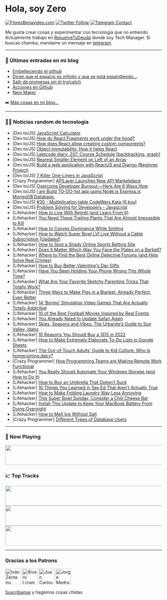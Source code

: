 # Hola, soy Zero

[![FloresBenavides.com](https://img.shields.io/website?down_message=oops&label=MiBlog&style=for-the-badge&up_message=online&url=https%3A%2F%2Ffloresbenavides.com)](https://floresbenavides.com) [![Twitter Follow](https://img.shields.io/twitter/follow/ZeroDragon?color=%231DA1F2&label=Follow&logo=twitter&logoColor=ffffff&style=for-the-badge)](https://twitter.com/zerodragon) [![Telegram Contact](https://img.shields.io/badge/escr%C3%ADbeme-ZeroDragon-%2326A5E4?style=for-the-badge&logo=telegram)](https://t.me/zerodragon)

Me gusta crear cosas y experimentar con tecnología que no entiendo.
Actualmente trabajo en [ResuelveTuDeuda](http://github.com/resuelve) donde soy Tech Manager.
Si buscas chamba, mandame un mensaje en [telegram](https://t.me/zerodragon).

---

### 📕 Últimas entradas en mi blog
<!-- BLOG-POST-LIST:START -->
- [Embelleciendo el github](https://floresbenavides.com/embelleciendo-el-github/)
- [Dicen que el espacio es infinito y que se está expandiendo…](https://floresbenavides.com/dicen-que-el-espacio-es-infinito-y-que-se-esta-expandiendo/)
- [Salir de promesas sin el try/catch](https://floresbenavides.com/salir-de-promesas-sin-el-try-catch/)
- [Acciones en Github](https://floresbenavides.com/acciones-en-github/)
- [Neni Maker](https://floresbenavides.com/neni-maker/)
<!-- BLOG-POST-LIST:END -->

➡️ [Más cosas en mi blog...](https://floresbenavides.com)

---

### 👨‍💻 Noticias random de tecnología
<!-- TECH-POSTS:START -->
- [Dev.to/JS] [JavaScript Calculator](https://dev.to/whitewolfdot/javascript-calculator-2img)
- [Dev.to/JS] [How do React Fragments work under the hood?](https://dev.to/fromaline/how-do-react-fragments-work-under-the-hood-36n5)
- [Dev.to/JS] [How does React allow creating custom components?](https://dev.to/fromaline/how-does-react-allow-creating-custom-components-3mbe)
- [Dev.to/JS] [Object Immutability: How it helps React](https://dev.to/nishadkumar/object-immutability-how-it-helps-react-3pc4)
- [Dev.to/JS] [Leetcode diary: 207. Course Schedule [backtracking, graph]](https://dev.to/kevin074/leetcode-diary-207-course-schedule-7k8)
- [Dev.to/JS] [Nearest Smaller Element on Left  of an Array](https://dev.to/ditikrushna/nearest-smaller-element-on-left-of-an-array-h53)
- [Dev.to/JS] [Build a web application with ReactJS and Django &lpar;Beginner Project&rpar;](https://dev.to/jod35/build-a-web-application-with-reactjs-and-django-beginner-project-o0g)
- [Dev.to/JS] [7 Killer One-Liners in JavaScript](https://dev.to/ruppysuppy/7-killer-one-liners-in-javascript-one)
- [Crazy Programmer] [APILayer Launches New API Marketplace](https://www.thecrazyprogrammer.com/2022/02/apilayer-launches-new-api-marketplace.html)
- [Dev.to/JS] [Overcome Developer Burnout — Here Are 6 Ways How](https://dev.to/ideradevtools/overcome-developer-burnout-here-are-6-ways-how-dk2)
- [Dev.to/JS] [I am Build TO-DO-list app using Node.js Express.js MongoDB Database.](https://dev.to/alokoct21/i-am-build-to-do-list-app-using-nodejs-expressjs-mongodb-database-7hj)
- [Dev.to/JS] [#30 - Multiplication table CodeWars Kata &lpar;6 kyu&rpar;](https://dev.to/cesar__dlr/30-multiplication-table-codewars-kata-6-kyu-77d)
- [Dev.to/JS] [Problem Solving for Developers - Javascript](https://dev.to/dreamyplayer/problem-solving-for-developers-javascript-311n)
- [Lifehacker] [How to Live With Regret &lpar;and Learn From It&rpar;](https://lifehacker.com/how-to-live-with-regret-and-learn-from-it-1848520020)
- [Lifehacker] [You Need These Trailing Plants That Are Almost Impossible to Kill](https://lifehacker.com/you-need-these-trailing-plants-that-are-almost-impossib-1848520024)
- [Lifehacker] [How to Convey Dominance While Smiling](https://lifehacker.com/how-to-convey-dominance-while-smiling-1848520031)
- [Lifehacker] [How to Watch Super Bowl LVI Live Without a Cable Subscription [Updated]](https://lifehacker.com/you-can-legally-stream-super-bowl-lvi-for-free-1848462035)
- [Lifehacker] [How to Spot a Shady Online Sports Betting Site](https://lifehacker.com/how-to-spot-a-shady-online-sports-betting-site-1848525467)
- [Lifehacker] [Does It Matter Which Way You Face the Plates on a Barbell?](https://lifehacker.com/does-it-matter-which-way-you-face-the-plates-on-a-barbe-1848524998)
- [Lifehacker] [Where to Find the Best Online Detective Forums &lpar;and Help Solve Real Crimes&rpar;](https://lifehacker.com/where-to-find-the-best-online-detective-forums-and-hel-1848510310)
- [Lifehacker] [How to Buy Better Valentine&#39;s Day Gifts](https://lifehacker.com/how-to-buy-better-valentines-day-gifts-1848524230)
- [Lifehacker] [Have You Been Holding Your Phone Wrong This Whole Time?](https://lifehacker.com/have-you-been-holding-your-phone-wrong-this-whole-time-1848521531)
- [Lifehacker] [What Are Your Favorite Sketchy Parenting Tricks That Totally Work?](https://lifehacker.com/what-are-your-favorite-sketchy-parenting-tricks-that-to-1848523125)
- [Lifehacker] [Three Ways to Make Pigs in a Blanket, Already Perfect, Even Better](https://lifehacker.com/three-ways-to-make-pigs-in-a-blanket-already-perfect-1848520041)
- [Lifehacker] [14 ‘Boring’ Simulation Video Games That Are Actually Totally Addictive](https://lifehacker.com/14-boring-simulation-video-games-that-are-actually-to-1848516386)
- [Lifehacker] [10 of the Best Football Movies Inspired by Real Events](https://lifehacker.com/10-of-the-best-football-movies-inspired-by-real-events-1848514587)
- [Lifehacker] [You Already Need to Update Safari Again](https://lifehacker.com/you-already-need-to-update-safari-again-1848522230)
- [Lifehacker] [Skies, Seasons and Vibes: The Urbanite’s Guide to Sun Valley, Idaho](https://lifehacker.com/skies-seasons-and-vibes-the-urbanite-s-guide-to-sun-v-1848474803)
- [Lifehacker] [10 Reasons You Should Buy a 3DS in 2022](https://lifehacker.com/10-reasons-you-should-buy-a-3ds-in-2022-1848514921)
- [Lifehacker] [How to Make Extremely Elaborate To-Do Lists in Google Sheets](https://lifehacker.com/how-to-make-extremely-elaborate-to-do-lists-in-google-s-1848517398)
- [Lifehacker] [The Out-of-Touch Adults&#39; Guide to Kid Culture: Who Is homecoming.dairy?](https://lifehacker.com/the-out-of-touch-adults-guide-to-kid-culture-who-is-ho-1848520478)
- [Crazy Programmer] [How Programming Teams are Making Remote Work Functional](https://www.thecrazyprogrammer.com/2022/02/how-programming-teams-are-making-remote-work-functional.html)
- [Lifehacker] [You Really Should Automate Your Windows Storage &lpar;and How to Do It&rpar;](https://lifehacker.com/you-really-should-automate-your-windows-storage-and-ho-1848513143)
- [Lifehacker] [How to Buy an Umbrella That Doesn’t Suck](https://lifehacker.com/how-to-buy-an-umbrella-that-doesn-t-suck-1848515935)
- [Lifehacker] [10 Things You Learned in Sex Ed That Aren’t Actually True](https://lifehacker.com/10-lies-you-learned-in-sex-ed-1848517072)
- [Lifehacker] [How to Make Folding Laundry Way Less Annoying](https://lifehacker.com/how-to-make-folding-laundry-way-less-annoying-1848516606)
- [Lifehacker] [This Super Bowl Sunday, Consider a Chili Cheese Bar](https://lifehacker.com/this-super-bowl-sunday-consider-a-chili-cheese-bar-1848517124)
- [Lifehacker] [Install This Update to Keep Your MacBook Battery From Dying Overnight](https://lifehacker.com/install-this-update-to-keep-your-macbook-battery-from-d-1848516241)
- [Lifehacker] [How to Melt Ice Without Salt](https://lifehacker.com/how-to-melt-ice-without-salt-1848515132)
- [Crazy Programmer] [Different Types of Database Users](https://www.thecrazyprogrammer.com/2022/02/types-of-database-users.html)<!-- TECH-POSTS:END -->

---

### 🎵 Now Playing
<a href="https://spotify-now-playing-dun.vercel.app/now-playing?open"><img src="https://spotify-now-playing-dun.vercel.app/now-playing" width="540" height="64"></a>

### 📈 Top Tracks
<a href="https://spotify-now-playing-dun.vercel.app/top-tracks?i=1&open"><img src="https://spotify-now-playing-dun.vercel.app/top-tracks?i=1" width="540" height="64"></a>
<a href="https://spotify-now-playing-dun.vercel.app/top-tracks?i=2&open"><img src="https://spotify-now-playing-dun.vercel.app/top-tracks?i=2" width="540" height="64"></a>
<a href="https://spotify-now-playing-dun.vercel.app/top-tracks?i=3&open"><img src="https://spotify-now-playing-dun.vercel.app/top-tracks?i=3" width="540" height="64"></a>

---

### Gracias a los Patrons
[<img src="https://avatars.githubusercontent.com/u/243380?v=4" alt="Iván Zenteno" width="50px">](https://github.com/k001) [<img src="https://avatars.githubusercontent.com/u/19955639?v=4" alt="Álvaro Lizama" width="50px">](https://github.com/alvarolizama) [<img src="https://avatars.githubusercontent.com/u/2718753?v=4" alt="Juan Carlos Ruiz" width="50px">](https://github.com/JuanCrg90) [<img src="https://avatars.githubusercontent.com/u/37025?v=4" alt="Jorge Medrano" width="50px">](https://github.com/h1pp1e) 

[Suscríbanse](https://www.patreon.com/zerodragon) y hagámos cosas chidas
